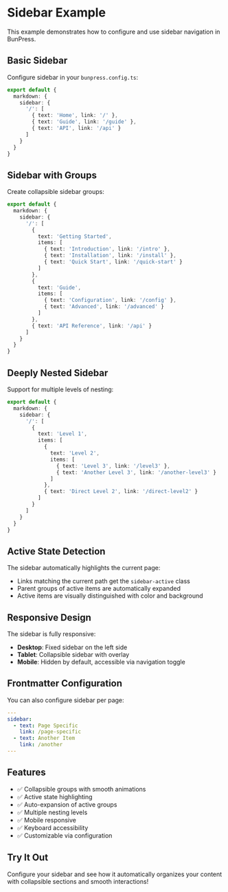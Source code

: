 # Sidebar Example

This example demonstrates how to configure and use sidebar navigation in BunPress.

## Basic Sidebar

Configure sidebar in your `bunpress.config.ts`:

```typescript
export default {
  markdown: {
    sidebar: {
      '/': [
        { text: 'Home', link: '/' },
        { text: 'Guide', link: '/guide' },
        { text: 'API', link: '/api' }
      ]
    }
  }
}
```

## Sidebar with Groups

Create collapsible sidebar groups:

```typescript
export default {
  markdown: {
    sidebar: {
      '/': [
        {
          text: 'Getting Started',
          items: [
            { text: 'Introduction', link: '/intro' },
            { text: 'Installation', link: '/install' },
            { text: 'Quick Start', link: '/quick-start' }
          ]
        },
        {
          text: 'Guide',
          items: [
            { text: 'Configuration', link: '/config' },
            { text: 'Advanced', link: '/advanced' }
          ]
        },
        { text: 'API Reference', link: '/api' }
      ]
    }
  }
}
```

## Deeply Nested Sidebar

Support for multiple levels of nesting:

```typescript
export default {
  markdown: {
    sidebar: {
      '/': [
        {
          text: 'Level 1',
          items: [
            {
              text: 'Level 2',
              items: [
                { text: 'Level 3', link: '/level3' },
                { text: 'Another Level 3', link: '/another-level3' }
              ]
            },
            { text: 'Direct Level 2', link: '/direct-level2' }
          ]
        }
      ]
    }
  }
}
```

## Active State Detection

The sidebar automatically highlights the current page:

- Links matching the current path get the `sidebar-active` class
- Parent groups of active items are automatically expanded
- Active items are visually distinguished with color and background

## Responsive Design

The sidebar is fully responsive:

- **Desktop**: Fixed sidebar on the left side
- **Tablet**: Collapsible sidebar with overlay
- **Mobile**: Hidden by default, accessible via navigation toggle

## Frontmatter Configuration

You can also configure sidebar per page:

```yaml
---
sidebar:
  - text: Page Specific
    link: /page-specific
  - text: Another Item
    link: /another
---
```

## Features

- ✅ Collapsible groups with smooth animations
- ✅ Active state highlighting
- ✅ Auto-expansion of active groups
- ✅ Multiple nesting levels
- ✅ Mobile responsive
- ✅ Keyboard accessibility
- ✅ Customizable via configuration

## Try It Out

Configure your sidebar and see how it automatically organizes your content with collapsible sections and smooth interactions!
